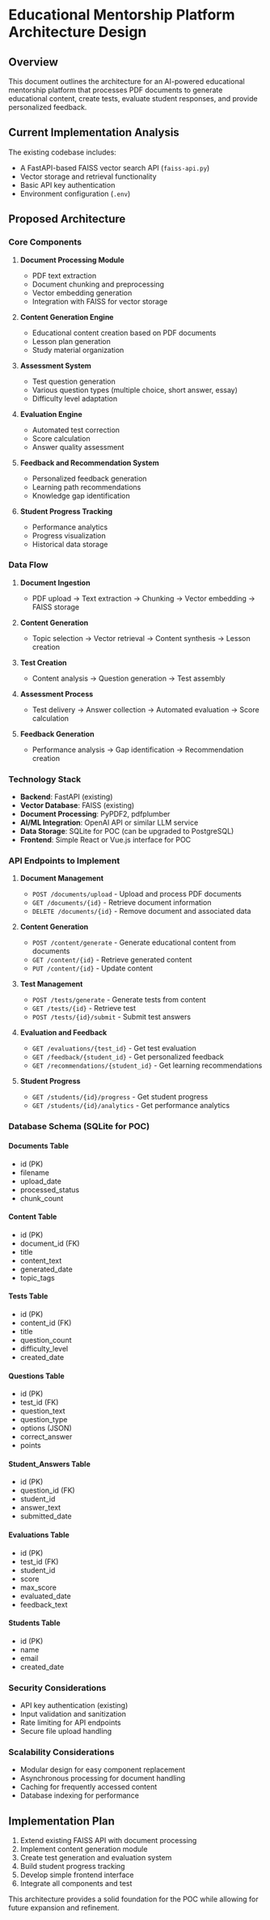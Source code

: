 # Educational Mentorship Platform Architecture Design

## Overview
This document outlines the architecture for an AI-powered educational mentorship platform that processes PDF documents to generate educational content, create tests, evaluate student responses, and provide personalized feedback.

## Current Implementation Analysis
The existing codebase includes:
- A FastAPI-based FAISS vector search API (`faiss-api.py`)
- Vector storage and retrieval functionality
- Basic API key authentication
- Environment configuration (`.env`)

## Proposed Architecture

### Core Components

1. **Document Processing Module**
   - PDF text extraction
   - Document chunking and preprocessing
   - Vector embedding generation
   - Integration with FAISS for vector storage

2. **Content Generation Engine**
   - Educational content creation based on PDF documents
   - Lesson plan generation
   - Study material organization

3. **Assessment System**
   - Test question generation
   - Various question types (multiple choice, short answer, essay)
   - Difficulty level adaptation

4. **Evaluation Engine**
   - Automated test correction
   - Score calculation
   - Answer quality assessment

5. **Feedback and Recommendation System**
   - Personalized feedback generation
   - Learning path recommendations
   - Knowledge gap identification

6. **Student Progress Tracking**
   - Performance analytics
   - Progress visualization
   - Historical data storage

### Data Flow

1. **Document Ingestion**
   - PDF upload → Text extraction → Chunking → Vector embedding → FAISS storage

2. **Content Generation**
   - Topic selection → Vector retrieval → Content synthesis → Lesson creation

3. **Test Creation**
   - Content analysis → Question generation → Test assembly

4. **Assessment Process**
   - Test delivery → Answer collection → Automated evaluation → Score calculation

5. **Feedback Generation**
   - Performance analysis → Gap identification → Recommendation creation

### Technology Stack

- **Backend**: FastAPI (existing)
- **Vector Database**: FAISS (existing)
- **Document Processing**: PyPDF2, pdfplumber
- **AI/ML Integration**: OpenAI API or similar LLM service
- **Data Storage**: SQLite for POC (can be upgraded to PostgreSQL)
- **Frontend**: Simple React or Vue.js interface for POC

### API Endpoints to Implement

1. **Document Management**
   - `POST /documents/upload` - Upload and process PDF documents
   - `GET /documents/{id}` - Retrieve document information
   - `DELETE /documents/{id}` - Remove document and associated data

2. **Content Generation**
   - `POST /content/generate` - Generate educational content from documents
   - `GET /content/{id}` - Retrieve generated content
   - `PUT /content/{id}` - Update content

3. **Test Management**
   - `POST /tests/generate` - Generate tests from content
   - `GET /tests/{id}` - Retrieve test
   - `POST /tests/{id}/submit` - Submit test answers

4. **Evaluation and Feedback**
   - `GET /evaluations/{test_id}` - Get test evaluation
   - `GET /feedback/{student_id}` - Get personalized feedback
   - `GET /recommendations/{student_id}` - Get learning recommendations

5. **Student Progress**
   - `GET /students/{id}/progress` - Get student progress
   - `GET /students/{id}/analytics` - Get performance analytics

### Database Schema (SQLite for POC)

#### Documents Table
- id (PK)
- filename
- upload_date
- processed_status
- chunk_count

#### Content Table
- id (PK)
- document_id (FK)
- title
- content_text
- generated_date
- topic_tags

#### Tests Table
- id (PK)
- content_id (FK)
- title
- question_count
- difficulty_level
- created_date

#### Questions Table
- id (PK)
- test_id (FK)
- question_text
- question_type
- options (JSON)
- correct_answer
- points

#### Student_Answers Table
- id (PK)
- question_id (FK)
- student_id
- answer_text
- submitted_date

#### Evaluations Table
- id (PK)
- test_id (FK)
- student_id
- score
- max_score
- evaluated_date
- feedback_text

#### Students Table
- id (PK)
- name
- email
- created_date

### Security Considerations

- API key authentication (existing)
- Input validation and sanitization
- Rate limiting for API endpoints
- Secure file upload handling

### Scalability Considerations

- Modular design for easy component replacement
- Asynchronous processing for document handling
- Caching for frequently accessed content
- Database indexing for performance

## Implementation Plan

1. Extend existing FAISS API with document processing
2. Implement content generation module
3. Create test generation and evaluation system
4. Build student progress tracking
5. Develop simple frontend interface
6. Integrate all components and test

This architecture provides a solid foundation for the POC while allowing for future expansion and refinement.